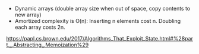 -   Dynamic arrays (double array size when out of space, copy contents to new array)
-   Amortized complexity is O(n): Inserting n elements cost n. Doubling each array costs 2n.

https://papl.cs.brown.edu/2017/Algorithms_That_Exploit_State.html#%28part._.Abstracting_.Memoization%29